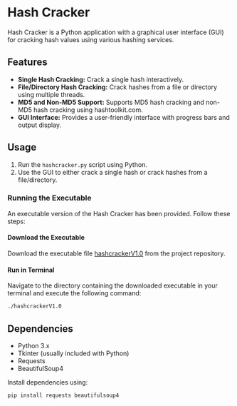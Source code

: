 # Hash Cracker

Hash Cracker is a Python application with a graphical user interface (GUI) for cracking hash values using various hashing services.

## Features

- **Single Hash Cracking:** Crack a single hash interactively.
- **File/Directory Hash Cracking:** Crack hashes from a file or directory using multiple threads.
- **MD5 and Non-MD5 Support:** Supports MD5 hash cracking and non-MD5 hash cracking using hashtoolkit.com.
- **GUI Interface:** Provides a user-friendly interface with progress bars and output display.

## Usage

1. Run the `hashcracker.py` script using Python.
2. Use the GUI to either crack a single hash or crack hashes from a file/directory.

### Running the Executable

An executable version of the Hash Cracker has been provided. Follow these steps:

#### Download the Executable

Download the executable file [hashcrackerV1.0](https://github.com/MrRedhu/hashcracker/blob/main/hashcrackerV1.0) from the project repository.

#### Run in Terminal

Navigate to the directory containing the downloaded executable in your terminal and execute the following command:

```bash
./hashcrackerV1.0
```
## Dependencies

- Python 3.x
- Tkinter (usually included with Python)
- Requests
- BeautifulSoup4

Install dependencies using:

```bash
pip install requests beautifulsoup4
```
